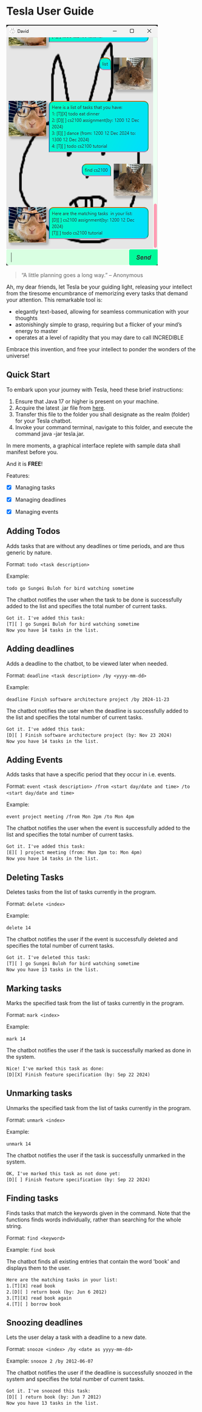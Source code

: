 # Tesla User Guide

![Ui.png](Ui.png)

>    “A little planning goes a long way.” – Anonymous

Ah, my dear friends, let Tesla be your guiding light, releasing your intellect from the
tiresome encumbrance of memorizing every tasks that demand your attention.
This remarkable tool is:
- elegantly text-based, allowing for seamless communication with your thoughts
- astonishingly simple to grasp, requiring but a flicker of your mind’s energy to master
- operates at a level of rapidity that you may dare to call INCREDIBLE

Embrace this invention, and free your intellect to ponder the wonders of the universe!

## Quick Start

To embark upon your journey with Tesla, heed these brief instructions:

1. Ensure that Java 17 or higher is present on your machine.
2. Acquire the latest .jar file from [here]().
3. Transfer this file to the folder you shall designate as the realm (folder) for your Tesla chatbot. 
4. Invoke your command terminal, navigate to this folder, and execute the command java -jar tesla.jar.

In mere moments, a graphical interface replete with sample data shall manifest before you.

And it is **FREE**!

Features:

- [x] Managing tasks
- [x] Managing deadlines
- [x] Managing events 


## Adding Todos

Adds tasks that are without any deadlines or time periods, and are thus generic by nature.

Format: `todo <task description>`

Example:

`todo go Sungei Buloh for bird watching sometime`

The chatbot notifies the user when the task to be done is successfully added to the list and specifies the total number of current tasks.

```
Got it. I've added this task:
[T][ ] go Sungei Buloh for bird watching sometime
Now you have 14 tasks in the list.
```

## Adding deadlines

Adds a deadline to the chatbot, to be viewed later when needed.

Format: `deadline <task description> /by <yyyy-mm-dd>`

Example:

`deadline Finish software architecture project /by 2024-11-23`

The chatbot notifies the user when the deadline is successfully added to the list and specifies the total number of current tasks.

```
Got it. I've added this task:
[D][ ] Finish software architecture project (by: Nov 23 2024)
Now you have 14 tasks in the list.
```

## Adding Events

Adds tasks that have a specific period that they occur in i.e. events.

Format: `event <task description> /from <start day/date and time> /to <start day/date and time>`

Example:

`event project meeting /from Mon 2pm /to Mon 4pm`

The chatbot notifies the user when the event is successfully added to the list and specifies the total number of current tasks.

```
Got it. I've added this task:
[E][ ] project meeting (from: Mon 2pm to: Mon 4pm)
Now you have 14 tasks in the list.
```

## Deleting Tasks

Deletes tasks from the list of tasks currently in the program.

Format: `delete <index>`

Example:

`delete 14`

The chatbot notifies the user if the event is successfully deleted and specifies the total number of current tasks.

```
Got it. I've deleted this task:
[T][ ] go Sungei Buloh for bird watching sometime
Now you have 13 tasks in the list.
```

## Marking tasks

Marks the specified task from the list of tasks currently in the program.

Format: `mark <index>`

Example:

`mark 14`

The chatbot notifies the user if the task is successfully marked as done in the system.

```
Nice! I've marked this task as done:
[D][X] Finish feature specification (by: Sep 22 2024)
```

## Unmarking tasks

Unmarks the specified task from the list of tasks currently in the program.

Format: `unmark <index>`

Example:

`unmark 14`

The chatbot notifies the user if the task is successfully unmarked in the system.

```
OK, I've marked this task as not done yet:
[D][ ] Finish feature specification (by: Sep 22 2024)
```

## Finding tasks

Finds tasks that match the keywords given in the command. Note that the functions finds words individually,
rather than searching for the whole string.

Format: `find <keyword>`

Example: `find book`

The chatbot finds all existing entries that contain the word 'book' and displays them to the user.

```
Here are the matching tasks in your list:
1.[T][X] read book
2.[D][ ] return book (by: Jun 6 2012)
3.[T][X] read book again
4.[T][ ] borrow book
```

## Snoozing deadlines

Lets the user delay a task with a deadline to a new date.

Format: `snooze <index> /by <date as yyyy-mm-dd>`

Example: `snooze 2 /by 2012-06-07`

The chatbot notifies the user if the deadline is successfully snoozed in the system and specifies the total number of
current tasks.

```
Got it. I've snoozed this task:
[D][ ] return book (by: Jun 7 2012)
Now you have 13 tasks in the list.
```

